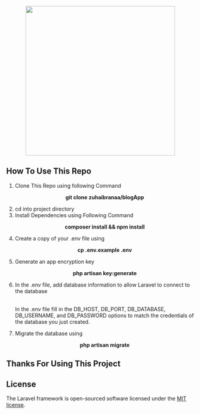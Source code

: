 <p align="center"><a href="#" target="_blank"><img src="https://raw.githubusercontent.com/laravel/art/master/logo-lockup/5%20SVG/2%20CMYK/1%20Full%20Color/laravel-logolockup-cmyk-red.svg" width="400"></a></p>

## How To Use This Repo

<ol>
    <li>Clone This Repo using following Command</li>
    <p align="center"><strong>git clone zuhaibranaa/blogApp</strong></p>
    <li>cd into project directory</li>
    <li>Install Dependencies using Following Command</li>
    <p align="center"><strong>composer install && npm install</strong></p>
    <li>Create a copy of your .env file using</li>
    <p align="center"><strong>cp .env.example .env</strong></p>
    <li>Generate an app encryption key</li>
    <p align="center"><strong>php artisan key:generate</strong></p>
    <li>
    In the .env file, add database information to allow Laravel to connect to the database
    </li><br/>
    <p>In the .env file fill in the DB_HOST, DB_PORT, DB_DATABASE, DB_USERNAME, and DB_PASSWORD options to match the credentials of the database you just created.</p>
    <li>Migrate the database using</li>
    <p align="center"><strong>php artisan migrate</strong></p>
</ol>

## Thanks For Using This Project

## License

The Laravel framework is open-sourced software licensed under the [MIT license](https://opensource.org/licenses/MIT).
